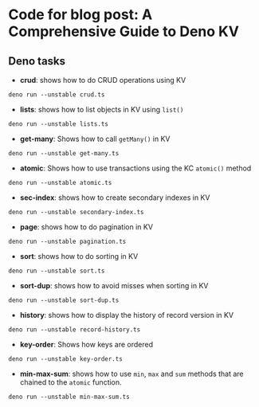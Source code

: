 # Code for blog post: A Comprehensive Guide to Deno KV

## Deno tasks

- **crud**: shows how to do CRUD operations using KV

`deno run --unstable crud.ts`

- **lists**: shows how to list objects in KV using `list()`

`deno run --unstable lists.ts`

- **get-many**: Shows how to call `getMany()` in KV

`deno run --unstable get-many.ts`

- **atomic**: Shows how to use transactions using the KC `atomic()` method

`deno run --unstable atomic.ts`

- **sec-index**: shows how to create secondary indexes in KV

`deno run --unstable secondary-index.ts`

- **page**: shows how to do pagination in KV

`deno run --unstable pagination.ts`

- **sort**: shows how to do sorting in KV

`deno run --unstable sort.ts`

- **sort-dup**: shows how to avoid misses when sorting in KV

`deno run --unstable sort-dup.ts`

- **history**: shows how to display the history of record version in KV

`deno run --unstable record-history.ts`

- **key-order**: Shows how keys are ordered

`deno run --unstable key-order.ts`

- **min-max-sum**: shows how to use `min`, `max` and `sum` methods that are
  chained to the `atomic` function.

`deno run --unstable min-max-sum.ts`
